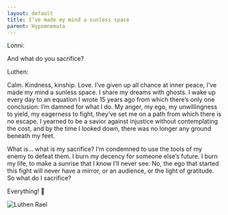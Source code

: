 ```yaml
---
layout: default
title: I’ve made my mind a sunless space
parent: Hypomnemata
---
```

Lonni: 

And what do you sacrifice?

Luthen:

Calm. Kindness, kinship. Love. I’ve given up all chance at inner peace, I’ve made my mind a sunless space. I share my dreams with ghosts. I wake up every day to an equation I wrote 15 years ago from which there’s only one conclusion: I’m damned for what I do. My anger, my ego, my unwillingness to yield, my eagerness to fight, they’ve set me on a path from which there is no escape. I yearned to be a savior against injustice without contemplating the cost, and by the time I looked down, there was no longer any ground beneath my feet.

What is... what is my sacrifice? I’m condemned to use the tools of my enemy to defeat them. I burn my decency for someone else’s future. I burn my life, to make a sunrise that I know I’ll never see. No, the ego that started this fight will never have a mirror, or an audience, or the light of gratitude. So what do I sacrifice?

Everything!  💬

![Luthen Rael](https://7robots.micro.blog/uploads/2024/7c5b2f7a95.jpg "Luthen Rael")
